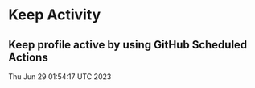 # Keep Activity 
Keep profile active by using GitHub Scheduled Actions
--- 
Thu Jun 29 01:54:17 UTC 2023